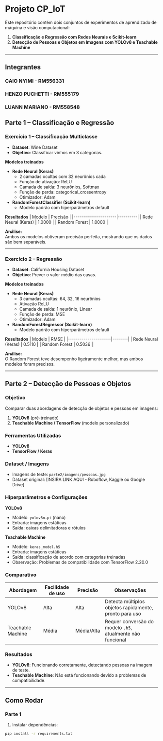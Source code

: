 # Projeto CP_IoT

Este repositório contém dois conjuntos de experimentos de aprendizado de máquina e visão computacional:  
1. **Classificação e Regressão com Redes Neurais e Scikit-learn**  
2. **Detecção de Pessoas e Objetos em Imagens com YOLOv8 e Teachable Machine**

---
## Integrantes
### CAIO NYIMI - RM556331
### HENZO PUCHETTI - RM555179
### LUANN MARIANO - RM558548

## Parte 1 – Classificação e Regressão

### Exercício 1 – Classificação Multiclasse
- **Dataset**: Wine Dataset  
- **Objetivo**: Classificar vinhos em 3 categorias.

**Modelos treinados**
- **Rede Neural (Keras)**  
  - 2 camadas ocultas com 32 neurônios cada  
  - Função de ativação: ReLU  
  - Camada de saída: 3 neurônios, Softmax  
  - Função de perda: categorical_crossentropy  
  - Otimizador: Adam
- **RandomForestClassifier (Scikit-learn)**  
  - Modelo padrão com hiperparâmetros default

**Resultados**
| Modelo                | Precisão |
|----------------------|----------|
| Rede Neural (Keras)   | 1.0000   |
| Random Forest         | 1.0000   |

**Análise:**  
Ambos os modelos obtiveram precisão perfeita, mostrando que os dados são bem separáveis.

---

### Exercício 2 – Regressão
- **Dataset**: California Housing Dataset  
- **Objetivo**: Prever o valor médio das casas.

**Modelos treinados**
- **Rede Neural (Keras)**  
  - 3 camadas ocultas: 64, 32, 16 neurônios  
  - Ativação ReLU  
  - Camada de saída: 1 neurônio, Linear  
  - Função de perda: MSE  
  - Otimizador: Adam
- **RandomForestRegressor (Scikit-learn)**  
  - Modelo padrão com hiperparâmetros default

**Resultados**
| Modelo                | RMSE   |
|----------------------|--------|
| Rede Neural (Keras)   | 0.5110 |
| Random Forest         | 0.5036 |

**Análise:**  
O Random Forest teve desempenho ligeiramente melhor, mas ambos modelos foram precisos.

---

## Parte 2 – Detecção de Pessoas e Objetos

### Objetivo
Comparar duas abordagens de detecção de objetos e pessoas em imagens:  
1. **YOLOv8** (pré-treinado)  
2. **Teachable Machine / TensorFlow** (modelo personalizado)

### Ferramentas Utilizadas
- **YOLOv8**  
- **TensorFlow / Keras**

### Dataset / Imagens
- Imagens de teste: `parte2/imagens/pessoas.jpg`  
- Dataset original: [INSIRA LINK AQUI - Roboflow, Kaggle ou Google Drive]  

### Hiperparâmetros e Configurações
**YOLOv8**
- Modelo: `yolov8n.pt` (nano)  
- Entrada: imagens estáticas  
- Saída: caixas delimitadoras e rótulos  

**Teachable Machine**
- Modelo: `keras_model.h5`  
- Entrada: imagens estáticas  
- Saída: classificação de acordo com categorias treinadas  
- Observação: Problemas de compatibilidade com TensorFlow 2.20.0

### Comparativo
| Abordagem          | Facilidade de uso | Precisão | Observações |
|-------------------|----------------|----------|-------------|
| YOLOv8             | Alta           | Alta     | Detecta múltiplos objetos rapidamente, pronto para uso |
| Teachable Machine  | Média          | Média/Alta | Requer conversão do modelo `.h5`, atualmente não funcional |

### Resultados
- **YOLOv8**: Funcionando corretamente, detectando pessoas na imagem de teste.  
- **Teachable Machine**: Não está funcionando devido a problemas de compatibilidade.

---

## Como Rodar

### Parte 1
1. Instalar dependências:
```bash
pip install -r requirements.txt
